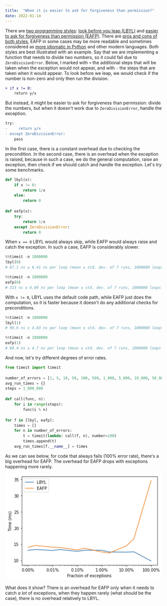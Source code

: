 ```yaml
---
title:  "When it is easier to ask for forgiveness than permission?"
date: 2022-01-14
---
```


There are [two programming styles][stackoverflow]: [look before you leap (LBYL)][lbyl] and [easier to ask for
forgiveness than permission (EAFP)][eafp]. There are [pros and cons of both styles][comparison], EAFP in some
cases may be more readable and sometimes considered as [more idiomatic in Python][idiomatic-python] and other
modern languages. Both styles are best illustrated with an example. Say that we are implementing a function that
needs to divide two numbers, so it could fail due to `ZeroDivisionError`. Below, I marked with `+` the additional
steps that will be taken when the exception would not appear, and with `-` the steps that are taken when it would
appear. To look before we leap, we would check if the number is non-zero and only then run the division.

```diff
+ if x != 0:
    return y/x
```

But instead, it might be easier to ask for forgiveness than permission: divide the numbers, but when it doesn't work
due to `ZeroDivisionError`, handle the exception.

```diff
try:
-     return y/x
- except ZeroDivisionError:
    pass
```

In the first case, there is a constant overhead due to checking the precondition. In the second case, there is
an overhead when the exception is raised, because in such a case, we do the general computation, raise an exception,
then check if we should catch and handle the exception. Let's try some benchmarks.


```python
def lbyl(x):
    if x != 0:
        return 1/x
    else:
        return 0

def eafp(x):
    try:
        return 1/x
    except ZeroDivisionError:
        return 0
```

When `x == 0` LBYL would always skip, while EAFP would always raise and catch the exception. In such a case,
EAFP is considerably slower.

```python
%%timeit -n 1000000
lbyl(0)
# 87.1 ns ± 6.41 ns per loop (mean ± std. dev. of 7 runs, 1000000 loops each)
```

```python
%%timeit -n 1000000
eafp(0)
# 313 ns ± 6.09 ns per loop (mean ± std. dev. of 7 runs, 1000000 loops each)
```

With `x != 0`, LBYL uses the default code path, while EAFP just does the computation, so it is faster because
it doesn't do any additional checks for preconditions.

```python
%%timeit -n 1000000
lbyl(1)
# 99.6 ns ± 4.83 ns per loop (mean ± std. dev. of 7 runs, 1000000 loops each)
```

```python
%%timeit -n 1000000
eafp(1)
# 88.4 ns ± 4.7 ns per loop (mean ± std. dev. of 7 runs, 1000000 loops each)
```

And now, let's try different degrees of error rates.

```python
from timeit import timeit

number_of_errors = [1, 5, 10, 50, 100, 500, 1_000, 5_000, 10_000, 50_000, 100_000]
avg_run_times = {}
steps = 1_000_000

def call(func, n):
    for i in range(steps):
        func(i % n)

for f in [lbyl, eafp]:
    times = []
    for n in number_of_errors:
        t = timeit(lambda: call(f, n), number=100)
        times.append(t)
    avg_run_times[f.__name__] = times
```

As we can see below, for code that always fails (100% error rate), there's a big overhead for EAFP. 
The overhead for EAFP drops with exceptions happening more rarely.

![For error rate 100% EAFP has average runtime of ~35ms, at 10% it drops to ~17ms, and with <=1% it goes below 15ms. For LBYL the error rate is fairly flat around ~14ms.](../images/eapf-vs-lbyl.png)

What does it show? There is an overhead for EAFP only when it needs to catch *a lot* of exceptions,
when they happen rarely (what *should* be the case), there is no overhead relatively to LBYL.


 [lbyl]: https://docs.python.org/3.9/glossary.html#term-lbyl
 [eafp]: https://docs.python.org/3.9/glossary.html#term-eafp
 [stackoverflow]: https://stackoverflow.com/questions/12265451/ask-forgiveness-not-permission-explain
 [idiomatic-python]: https://devblogs.microsoft.com/python/idiomatic-python-eafp-versus-lbyl/
 [comparison]: https://mathspp.com/blog/pydonts/eafp-and-lbyl-coding-styles
